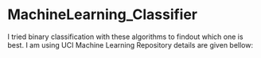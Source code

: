 # MachineLearning_Classifier
I tried binary classification with these algorithms to findout which one is best.    I am using UCI Machine Learning Repository details are given bellow:

